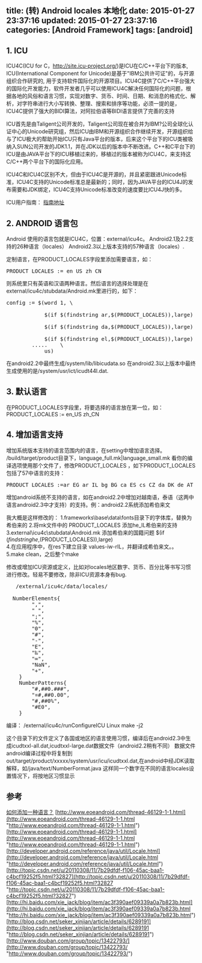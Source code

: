 title: (转) Android locales 本地化
date: 2015-01-27 23:37:16
updated: 2015-01-27 23:37:16
categories: [Android Framework]
tags: [android]
---

## 1. ICU
ICU4C(ICU for C，http://site.icu-project.org/)是ICU在C/C++平台下的版本, ICU(International Component for Unicode)是基于"IBM公共许可证"的，与开源组织合作研究的, 用于支持软件国际化的开源项目。ICU4C提供了C/C++平台强大的国际化开发能力，软件开发者几乎可以使用ICU4C解决任何国际化的问题，根据各地的风俗和语言习惯，实现对数字、货币、时间、日期、和消息的格式化、解析，对字符串进行大小写转换、整理、搜索和排序等功能，必须一提的是，ICU4C提供了强大的BIDI算法，对阿拉伯语等BIDI语言提供了完善的支持

ICU首先是由Taligent公司开发的，Taligent公司现在被合并为IBM?公司全球化认证中心的Unicode研究组，然后ICU由IBM和开源组织合作继续开发，开源组织给与了ICU极大的帮助开始ICU只有Java平台的版本，后来这个平台下的ICU类被吸纳入SUN公司开发的JDK1.1，并在JDK以后的版本中不断改进。C++和C平台下的ICU是由JAVA平台下的ICU移植过来的，移植过的版本被称为ICU4C，来支持这C/C++两个平台下的国际化应用。

ICU4C和ICU4C区别不大，但由于ICU4C是开源的，并且紧密跟进Unicode标准，ICU4C支持的Unicode标准总是最新的；同时，因为JAVA平台的ICU4J的发布需要和JDK绑定，ICU4C支持Unicode标准改变的速度要比ICU4J快的多。

ICU用户指南： [指南地址](http://userguide.icu-project.org/locale "指南地址")

## 2. ANDROID 语言包
Android 使用的语言包就是ICU4C，位置：external/icu4c。
Android2.1及2.2支持的26种语言（locales）
Android2.3以上版本支持的57种语言（locales）.

定制语言，在PRODUCT_LOCALES字段里添加需要语言，如：

<pre config="brush:bash;toolbar:false;">
PRODUCT_LOCALES := en_US zh_CN
</pre>

则系统里只有英语和汉语两种语言。然后语言的选择处理是在external/icu4c/stubdata/Android.mk里进行的，如下：

<pre config="brush:bash;toolbar:false;">
config := $(word 1, \

            $(if $(findstring ar,$(PRODUCT_LOCALES)),large) \

            $(if $(findstring da,$(PRODUCT_LOCALES)),large) \

            $(if $(findstring el,$(PRODUCT_LOCALES)),large) \
        .....    \
            us)
</pre>

在android2.2中最终生成/system/lib/libicudata.so
在android2.3以上版本中最终生成使用的是/system/usr/ict/icudt44l.dat.

## 3. 默认语言
在PRODUCT_LOCALES字段里，将要选择的语言放在第一位，如：PRODUCT_LOCALES := en_US zh_CN

## 4. 增加语言支持
增加系统版本支持的语言范围内的语言，在setting中增加语言选择。 /build/target/product目录下，language_full.mk|language_small.mk 看你的编译选项使用那个文件了，修改PRODUCT_LOCALES ，如下PRODUCT_LOCALES包括了57中语言的支持：

<pre config="brush:bash;toolbar:false;">
PRODUCT_LOCALES :=ar_EG ar_IL bg_BG ca_ES cs_CZ da_DK de_AT de_CH de_DE de_LI el_GR en_AU en_CA en_GB en_IE en_IN en_NZ en_SG en_US en_ZA es_ES es_US fi_FI fr_BE fr_CA fr_CH fr_FR he_IL hi_IN hr_HR hu_HU id_ID it_CH it_IT ja_JP ko_KR lt_LT lv_LV nb_NO nl_BE nl_NL pl_PL pt_BR pt_PT ro_RO ru_RU sk_SK sl_SI sr_RS sv_SE th_TH tl_PH tr_TR uk_UA vi_VN zh_CN zh_TW
</pre>

增加android系统不支持的语言，如在android2.2中增加对越南语，泰语（这两中语言android2.3中才支持）的支持。例：android2.2系统添加希伯来文

我大概是这样修改的：
  1.frameworks\base\data\fonts目录下的字体库，替换为希伯来的
  2.将mk文件中的 PRODUCT_LOCALES 添加he_IL希伯来的支持
  3.external\icu4c\stubdata\Android.mk 添加希伯来的国籍问题 $(if $(findstring he,$(PRODUCT_LOCALES)),large) \
  4.在应用程序中，在res下建立目录 values-iw-rIL，并翻译成希伯来文。。
  5.make clean，之后整个make

修改或增加ICU资源或定义，比如对locales地区数字、货币、百分比等书写习惯进行修改。轻易不要修改，除非ICU资源本身有bug.

<pre config="brush:bash;toolbar:false;">
   /external/icu4c/data/locales/

  NumberElements{
        ",",
        " ",
        ";",
        "%",
        "0",
        "#",
        "-",
        "E",
        "‰",
        "∞",
        "NaN",
        "+",
    }
    NumberPatterns{
        "#,##0.###",
        "¤#,##0.00",
        "#,##0%",
        "#E0",
    }
</pre>

编译：
   /external/icu4c/runConfigureICU Linux
   make -j2

这个目录下的文件定义了各国或地区的语言使用习惯，编译后在android2.3中生成icudtxxl-all.dat,icudtxxl-large.dat数据文件（android2.2稍有不同） 数据文件android编译过程中将复制到out/target/product/xxxxx/system/usr/icu/icudtxxl.dat,在android中经JDK读取解释，如/java/text/NumberFormat.java 这样同一个数字在不同的语言locales设置情况下，将按地区习惯显示

## 参考
[如何添加一种语言？](http://blog.csdn.net/zhq56030207/article/details/6239979 "如何添加一种语言？")
[http://www.eoeandroid.com/thread-46129-1-1.html](http://www.eoeandroid.com/thread-46129-1-1.html "http://www.eoeandroid.com/thread-46129-1-1.html")
[http://www.eoeandroid.com/thread-46129-1-1.html](http://www.eoeandroid.com/thread-46129-1-1.html "http://www.eoeandroid.com/thread-46129-1-1.html")
[http://developer.android.com/reference/java/util/Locale.html](http://developer.android.com/reference/java/util/Locale.html "http://developer.android.com/reference/java/util/Locale.html")
[http://topic.csdn.net/u/20110308/11/7b29dfdf-f106-45ac-baa1-c4bcf19252f5.html?32827](http://topic.csdn.net/u/20110308/11/7b29dfdf-f106-45ac-baa1-c4bcf19252f5.html?32827 "http://topic.csdn.net/u/20110308/11/7b29dfdf-f106-45ac-baa1-c4bcf19252f5.html?32827")
[http://hi.baidu.com/xie_jack/blog/item/ac3f390aef09339a0a7b823b.html](http://hi.baidu.com/xie_jack/blog/item/ac3f390aef09339a0a7b823b.html "http://hi.baidu.com/xie_jack/blog/item/ac3f390aef09339a0a7b823b.html")
[http://blog.csdn.net/seker_xinjian/article/details/6289191](http://blog.csdn.net/seker_xinjian/article/details/6289191 "http://blog.csdn.net/seker_xinjian/article/details/6289191")
[http://www.douban.com/group/topic/13422793/](http://www.douban.com/group/topic/13422793/ "http://www.douban.com/group/topic/13422793/")

